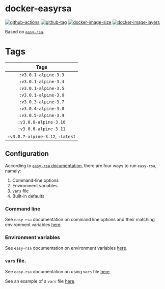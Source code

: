 # docker-easyrsa

[![github-actions](https://github.com/theohbrothers/docker-easyrsa/workflows/build/badge.svg)](https://github.com/theohbrothers/docker-easyrsa/actions)
[![github-tag](https://img.shields.io/github/tag/theohbrothers/docker-easyrsa)](https://github.com/theohbrothers/docker-easyrsa/releases/)
[![docker-image-size](https://img.shields.io/microbadger/image-size/theohbrothers/docker-easyrsa/latest)](https://hub.docker.com/r/theohbrothers/docker-easyrsa)
[![docker-image-layers](https://img.shields.io/microbadger/layers/theohbrothers/docker-easyrsa/latest)](https://hub.docker.com/r/theohbrothers/docker-easyrsa)

Based on [`easy-rsa`](https://github.com/OpenVPN/easy-rsa).

# Tags

| Tags |
|:-------:|
| `:v3.0.1-alpine-3.3` |
| `:v3.0.1-alpine-3.4` |
| `:v3.0.1-alpine-3.5` |
| `:v3.0.1-alpine-3.6` |
| `:v3.0.3-alpine-3.7` |
| `:v3.0.4-alpine-3.8` |
| `:v3.0.5-alpine-3.9` |
| `:v3.0.6-alpine-3.10` |
| `:v3.0.6-alpine-3.11` |
| `:v3.0.7-alpine-3.12`, `:latest` |


## Configuration

According to [`easy-rsa` documentation](https://github.com/OpenVPN/easy-rsa/blob/v3.0.0/doc/EasyRSA-Advanced.md#configuration-reference), there are four ways to run `easy-rsa`, namely:

1. Command-line options
2. Environment variables
3. `vars` file
4. Built-in defaults

### Command line

See `easy-rsa` documentation on command line options and their matching environment variables [here](https://github.com/OpenVPN/easy-rsa/blob/v3.0.0/doc/EasyRSA-Readme.md#obtaining-and-using-easy-rsa).

### Environment variables

See `easy-rsa` documentation on environment variables [here](https://github.com/OpenVPN/easy-rsa/blob/v3.0.0/doc/EasyRSA-Advanced.md#environmental-variables-reference).

### `vars` file.

See `easy-rsa` documentation on using `vars` file [here](https://github.com/OpenVPN/easy-rsa/blob/v3.0.0/doc/EasyRSA-Advanced.md#vars-autodetection).

See an example of a `vars` file [here](https://github.com/OpenVPN/easy-rsa/blob/v3.0.0/easyrsa3/vars.example).
